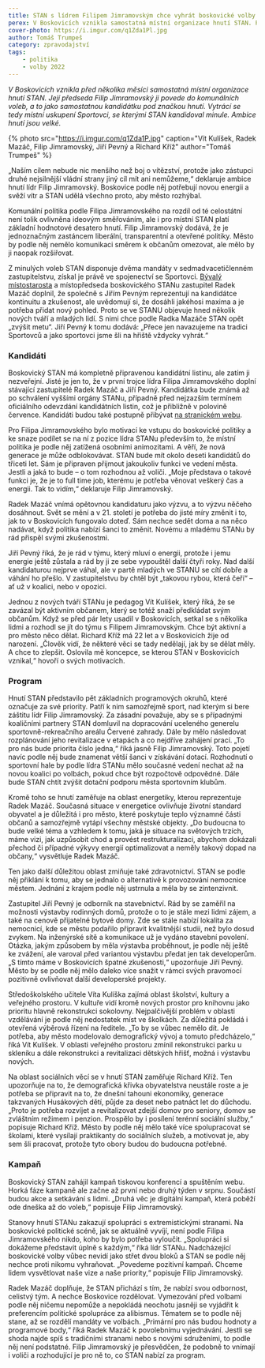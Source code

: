 ```yaml
---
title: STAN s lídrem Filipem Jimramovským chce vyhrát boskovické volby
perex: V Boskovicích vznikla samostatná místní organizace hnutí STAN. Předseda Filip Jimramovský ji povede do komunálních voleb, ambice hnutí jsou velké.
cover-photo: https://i.imgur.com/q1Zda1Pl.jpg
author: Tomáš Trumpeš
category: zpravodajství
tags:
    - politika
    - volby 2022
---
```


*V Boskovicích vznikla před několika měsíci samostatná místní organizace hnutí STAN. Její předseda Filip Jimramovský ji povede do komunálních voleb, a to jako samostatnou kandidátku pod značkou hnutí. Vytrácí se tedy místní uskupení Sportovci, se kterými STAN kandidoval minule. Ambice hnutí jsou velké.*

{% photo src="https://i.imgur.com/q1Zda1P.jpg" caption="Vít Kulíšek, Radek Mazáč, Filip Jimramovský, Jiří Pevný a Richard Kříž" author="Tomáš Trumpeš" %}

„Naším cílem nebude nic menšího než boj o vítězství, protože jako zástupci druhé nejsilnější vládní strany jiný cíl mít ani nemůžeme,“ deklaruje ambice hnutí lídr Filip Jimramovský. Boskovice podle něj potřebují novou energii a svěží vítr a STAN udělá všechno proto, aby město rozhýbal.

Komunální politika podle Filipa Jimramovského na rozdíl od té celostátní není tolik ovlivněna ideovým směřováním, ale i pro místní STAN platí základní hodnotové desatero hnutí. Filip Jimramovský dodává, že je jednoznačným zastáncem liberální, transparentní a otevřené politiky. Město by podle něj nemělo komunikaci směrem k občanům omezovat, ale mělo by ji naopak rozšiřovat.

Z minulých voleb STAN disponuje dvěma mandáty v sedmadvacetičlenném zastupitelstvu, získal je právě ve spojenectví se Sportovci. [Bývalý místostarosta](https://ohlasy.info/clanky/2021/03/pad-koalice.html) a místopředseda boskovického STANu zastupitel Radek Mazáč doplnil, že společně s Jiřím Pevným reprezentují na kandidátce kontinuitu a zkušenost, ale uvědomují si, že dosáhli jakéhosi maxima a je potřeba přidat nový pohled. Proto se ve STANU objevuje hned několik nových tváří a mladých lidí. S nimi chce podle Radka Mazáče STAN opět „zvýšit metu“. Jiří Pevný k tomu dodává: „Přece jen navazujeme na tradici Sportovců a jako sportovci jsme šli na hřiště vždycky vyhrát.“

### Kandidáti

Boskovický STAN má kompletně připravenou kandidátní listinu, ale zatím ji nezveřejní. Jisté je jen to, že v první trojce lídra Filipa Jimramovského doplní stávající zastupitelé Radek Mazáč a Jiří Pevný. Kandidátka bude známá až po schválení vyššími orgány STANu, případně před nejzazším termínem oficiálního odevzdání kandidátních listin, což je přibližně v polovině července. Kandidáti budou také postupně přibývat [na stranickém webu](http://stanboskovice.cz/).

Pro Filipa Jimramovského bylo motivací ke vstupu do boskovické politiky a ke snaze podílet se na ní z pozice lídra STANu především to, že místní politika je podle něj zatížená osobními animozitami. A věří, že nová generace je může odblokovávat. STAN bude mít okolo deseti kandidátů do třiceti let. Sám je připraven přijmout jakoukoliv funkci ve vedení města. Jestli a jaká to bude – o tom rozhodnou až voliči. „Moje představa o takové funkci je, že je to full time job, kterému je potřeba věnovat veškerý čas a energii. Tak to vidím,“ deklaruje Filip Jimramovský.

Radek Mazáč vnímá opětovnou kandidaturu jako výzvu, a to výzvu něčeho dosáhnout. Svět se mění a v 21. století je potřeba do jisté míry změnit i to, jak to v Boskovicích fungovalo doteď. Sám nechce sedět doma a na něco nadávat, když politika nabízí šanci to změnit. Novému a mladému STANu by rád přispěl svými zkušenostmi.

Jiří Pevný říká, že je rád v týmu, který mluví o energii, protože i jemu energie ještě zůstala a rád by ji ze sebe vypouštěl další čtyři roky. Nad další kandidaturou nejprve váhal, ale v partě mladých ve STANU se cítí dobře a váhání ho přešlo. V zastupitelstvu by chtěl být „takovou rybou, která čeří“ – ať už v koalici, nebo v opozici.

Jednou z nových tváří STANu je pedagog Vít Kulíšek, který říká, že se zavázal být aktivním občanem, který se totéž snaží předkládat svým občanům. Když se před pár lety usadil v Boskovicích, setkal se s několika lidmi a rozhodl se jít do týmu s Filipem Jimramovským. Chce být aktivní a pro město něco dělat.
Richard Kříž má 22 let a v Boskovicích žije od narození. „Člověk vidí, že některé věci se tady nedělají, jak by se dělat měly. A chce to zlepšit. Oslovila mě koncepce, se kterou STAN v Boskovicích vznikal,“ hovoří o svých motivacích.

### Program

Hnutí STAN představilo pět základních programových okruhů, které označuje za své priority. Patří k nim samozřejmě sport, nad kterým si bere záštitu lídr Filip Jimramovský. Za zásadní považuje, aby se s případnými koaličními partnery STAN domluvil na dopracování uceleného generelu sportovně-rekreačního areálu Červené zahrady. Dále by mělo následovat rozplánování jeho revitalizace v etapách a co nejdříve zahájení prací. „To pro nás bude priorita číslo jedna,“ říká jasně Filip Jimramovský. Toto pojetí navíc podle něj bude znamenat větší šanci v získávání dotací. Rozhodnutí o sportovní hale by podle lídra STANu mělo současné vedení nechat až na novou koalici po volbách, pokud chce být rozpočtově odpovědné. Dále bude STAN chtít zvýšit dotační podporu města sportovním klubům.

Kromě toho se hnutí zaměřuje na oblast energetiky, kterou reprezentuje Radek Mazáč. Současná situace v energetice ovlivňuje životní standard obyvatel a je důležitá i pro město, které poskytuje teplo významné části občanů a samozřejmě vytápí všechny městské objekty. „Do budoucna to bude velké téma a vzhledem k tomu, jaká je situace na světových trzích, máme vizi, jak uzpůsobit chod a provést restrukturalizaci, abychom dokázali přechod či případné výkyvy energií optimalizovat a neměly takový dopad na občany,“ vysvětluje Radek Mazáč.

Ten jako další důležitou oblast zmiňuje také zdravotnictví. STAN se podle něj přiklání k tomu, aby se jednalo o alternativě k provozování nemocnice městem. Jednání z krajem podle něj ustrnula a měla by se zintenzivnit.

Zastupitel Jiří Pevný je odborník na stavebnictví. Rád by se zaměřil na možnosti výstavby rodinných domů, protože o to je stále mezi lidmi zájem, a také na cenově přijatelné bytové domy. Zde se stále nabízí lokalita za nemocnicí, kde se městu podařilo připravit kvalitnější studii, než bylo dosud zvykem. Na inženýrské sítě a komunikace už je vydáno stavební povolení. Otázka, jakým způsobem by měla výstavba proběhnout, je podle něj ještě ke zvážení, ale varoval před variantou výstavbu předat jen tak developerům. „S tímto máme v Boskovicích špatné zkušenosti,“ upozorňuje Jiří Pevný. Město by se podle něj mělo daleko více snažit v rámci svých pravomocí pozitivně ovlivňovat další developerské projekty.

Středoškolského učitele Víta Kulíška zajímá oblast školství, kultury a veřejného prostoru. V kultuře vidí kromě nových prostor pro knihovnu jako prioritu hlavně rekonstrukci sokolovny. Nejpalčivější problém v oblasti vzdělávání je podle něj nedostatek míst ve školkách. Za důležitá pokládá i otevřená výběrová řízení na ředitele. „To by se vůbec nemělo dít. Je potřeba, aby město modelovalo demografický vývoj a tomuto předcházelo,“ říká Vít Kulíšek. V oblasti veřejného prostoru zmínil rekonstrukci parku u skleníku a dále rekonstrukci a revitalizaci dětských hřišť, možná i výstavbu nových.

Na oblast sociálních věcí se v hnutí STAN zaměřuje Richard Kříž. Ten upozorňuje na to, že demografická křivka obyvatelstva neustále roste a je potřeba se připravit na to, že dnešní tahouni ekonomiky, generace takzvaných Husákových dětí, půjde za deset nebo patnáct let do důchodu. „Proto je potřeba rozvíjet a revitalizovat zdejší domov pro seniory, domov se zvláštním režimem i penzion. Prospělo by i posílení terénní sociální služby,“ popisuje Richard Kříž. Město by podle něj mělo také více spolupracovat se školami, které vysílají praktikanty do sociálních služeb, a motivovat je, aby sem šli pracovat, protože tyto obory budou do budoucna potřebné.

### Kampaň

Boskovický STAN zahájil kampaň tiskovou konferencí a spuštěním webu. Horká fáze kampaně ale začne až první nebo druhý týden v srpnu. Součástí budou akce a setkávání s lidmi. „Druhá věc je digitální kampaň, která poběží ode dneška až do voleb,“ popisuje Filip Jimramovský.

Stanovy hnutí STANu zakazují spolupráci s extremistickými stranami. Na boskovické politické scéně, jak se aktuálně vyvíjí, není podle Filipa Jimramovského nikdo, koho by bylo potřeba vyloučit. „Spolupráci si dokážeme představit úplně s každým,“ říká lídr STANu. Nadcházející boskovické volby vůbec nevidí jako střet dvou bloků a STAN se podle něj nechce proti nikomu vyhraňovat. „Povedeme pozitivní kampaň. Chceme lidem vysvětlovat naše vize a naše priority,“ popisuje Filip Jimramovský.

Radek Mazáč doplňuje, že STAN přichází s tím, že nabízí svou odbornost, celistvý tým. A nechce Boskovice rozdělovat. Vymezování před volbami podle něj ničemu nepomůže a nepokládá neochotu jasněji se vyjádřit k preferencím politické spolupráce za alibismus. Tématem se to podle něj stane, až se rozdělí mandáty ve volbách. „Primární pro nás budou hodnoty a programové body,“ říká Radek Mazáč k povolebnímu vyjednávání. Jestli se shoda najde spíš s tradičními stranami nebo s novými sdruženími, to podle něj není podstatné. Filip Jimramovský je přesvědčen, že podobně to vnímají i voliči a rozhodující je pro ně to, co STAN nabízí za program.
